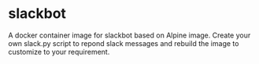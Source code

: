 # slackbot
A docker container image for slackbot based on Alpine image. Create your own slack.py script to repond slack messages and rebuild the image to customize to your requirement.
